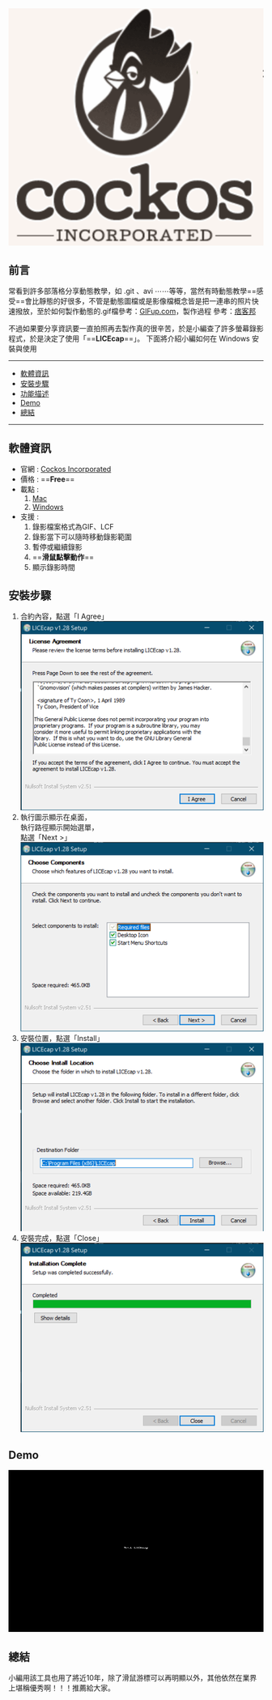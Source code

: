 <div  class="mdtable"></div>

<img  src="https://github.com/JianTodo/BloggerUsage/blob/master/0019.LICEcap/0.png?raw=true"  />

## 前言
常看到許多部落格分享動態教學，如 .git 、avi ⋯⋯等等，當然有時動態教學==感受==會比靜態的好很多，不管是動態圖檔或是影像檔概念皆是把一連串的照片快速撥放，至於如何製作動態的.gif檔參考：[GIFup.com](http://gifup.com/en)，製作過程 參考：[痞客邦](http://mandymami.pixnet.net/blog/post/28099839-%E2%98%85%E5%A6%82%E4%BD%95%E8%A3%BD%E4%BD%9C%E5%8B%95%E6%85%8Bgif%E5%9C%96%E6%AA%94~(%E6%9C%83%E5%8B%95%E7%9A%84%E5%9C%96%E7%89%87)~gifup)

不過如果要分享資訊要一直拍照再去製作真的很辛苦，於是小編查了許多螢幕錄影程式，於是決定了使用「==**LICEcap**==」。
下面將介紹小編如何在 Windows 安裝與使用
<!--more-->
<hr>
<div class="headline">

 - <a href="#軟體資訊">軟體資訊</a>
 - <a href="#安裝步驟">安裝步驟</a>
 - <a href="#功能描述">功能描述</a>
 - <a href="#demo">Demo</a>
 - <a href="#總結">總結</a>
</div>
<hr>

## 軟體資訊
- 官網 : [Cockos Incorporated](http://www.cockos.com/licecap/)
- 價格 : ==**Free**==
- 載點 : 
	1. [Mac](https://www.cockos.com/licecap/licecap131.dmg)
	2. [Windows](https://www.cockos.com/licecap/licecap128-install.exe)
- 支援 : 
	1. 錄影檔案格式為GIF、LCF
	2. 錄影當下可以隨時移動錄影範圍
	3. 暫停或繼續錄影
	4. ==**滑鼠點擊動作**==
	5. 顯示錄影時間

## 安裝步驟
1. 合約內容，點選「I Agree」<br/>![enter image description here](https://github.com/JianTodo/BloggerUsage/blob/master/0019.LICEcap/1.png?raw=true)
2. 執行圖示顯示在桌面，<br/>執行路徑顯示開始選單，<br/>點選「Next >」<br/>![enter image description here](https://github.com/JianTodo/BloggerUsage/blob/master/0019.LICEcap/2.png?raw=true)
3. 安裝位置，點選「Install」<br/>![enter image description here](https://github.com/JianTodo/BloggerUsage/blob/master/0019.LICEcap/3.png?raw=true)
4. 安裝完成，點選「Close」<br/>![enter image description here](https://github.com/JianTodo/BloggerUsage/blob/master/0019.LICEcap/4.png?raw=true)

## Demo
![enter image description here](https://github.com/JianTodo/BloggerUsage/blob/master/0019.LICEcap/5.gif?raw=true)
## 總結
小編用該工具也用了將近10年，除了滑鼠游標可以再明顯以外，其他依然在業界上堪稱優秀啊！！！推薦給大家。